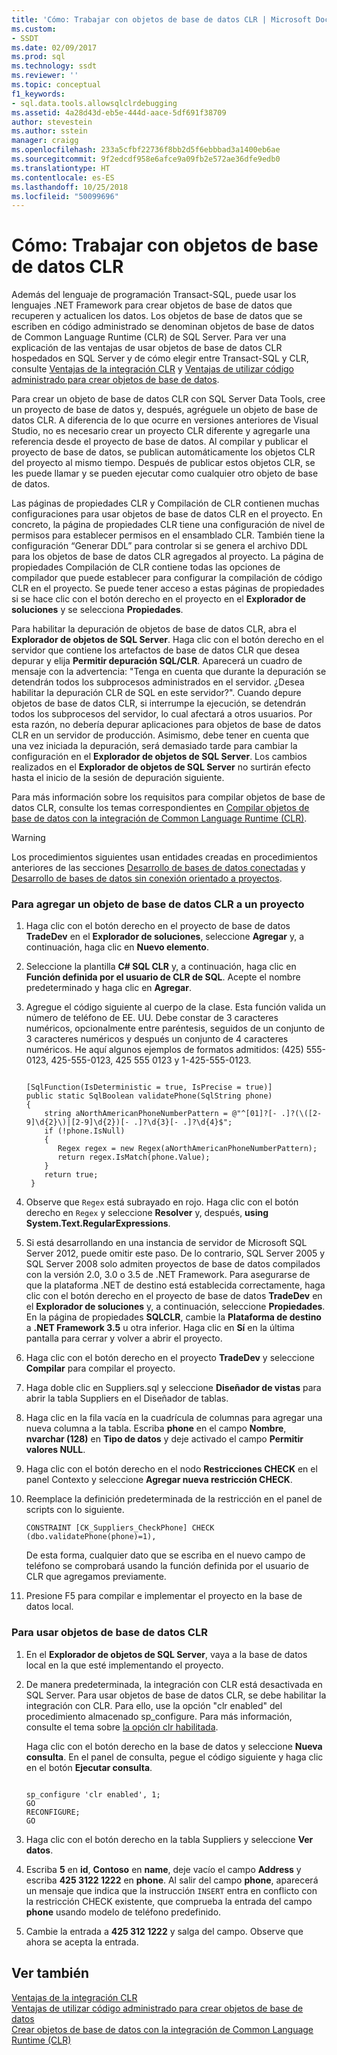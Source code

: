 ```yaml
---
title: 'Cómo: Trabajar con objetos de base de datos CLR | Microsoft Docs'
ms.custom:
- SSDT
ms.date: 02/09/2017
ms.prod: sql
ms.technology: ssdt
ms.reviewer: ''
ms.topic: conceptual
f1_keywords:
- sql.data.tools.allowsqlclrdebugging
ms.assetid: 4a28d43d-eb5e-444d-aace-5df691f38709
author: stevestein
ms.author: sstein
manager: craigg
ms.openlocfilehash: 233a5cfbf22736f8bb2d5f6ebbbad3a1400eb6ae
ms.sourcegitcommit: 9f2edcdf958e6afce9a09fb2e572ae36dfe9edb0
ms.translationtype: HT
ms.contentlocale: es-ES
ms.lasthandoff: 10/25/2018
ms.locfileid: "50099696"
---
```

# <a name="how-to-work-with-clr-database-objects"></a>Cómo: Trabajar con objetos de base de datos CLR
Además del lenguaje de programación Transact\-SQL, puede usar los lenguajes .NET Framework para crear objetos de base de datos que recuperen y actualicen los datos. Los objetos de base de datos que se escriben en código administrado se denominan objetos de base de datos de Common Language Runtime (CLR) de SQL Server. Para ver una explicación de las ventajas de usar objetos de base de datos CLR hospedados en SQL Server y de cómo elegir entre Transact\-SQL y CLR, consulte [Ventajas de la integración CLR](../relational-databases/clr-integration/clr-integration-overview.md) y [Ventajas de utilizar código administrado para crear objetos de base de datos](http://msdn.microsoft.com/library/k2e1fb36.aspx).  
  
Para crear un objeto de base de datos CLR con SQL Server Data Tools, cree un proyecto de base de datos y, después, agréguele un objeto de base de datos CLR. A diferencia de lo que ocurre en versiones anteriores de Visual Studio, no es necesario crear un proyecto CLR diferente y agregarle una referencia desde el proyecto de base de datos. Al compilar y publicar el proyecto de base de datos, se publican automáticamente los objetos CLR del proyecto al mismo tiempo. Después de publicar estos objetos CLR, se les puede llamar y se pueden ejecutar como cualquier otro objeto de base de datos.  
  
Las páginas de propiedades CLR y Compilación de CLR contienen muchas configuraciones para usar objetos de base de datos CLR en el proyecto. En concreto, la página de propiedades CLR tiene una configuración de nivel de permisos para establecer permisos en el ensamblado CLR. También tiene la configuración “Generar DDL” para controlar si se genera el archivo DDL para los objetos de base de datos CLR agregados al proyecto. La página de propiedades Compilación de CLR contiene todas las opciones de compilador que puede establecer para configurar la compilación de código CLR en el proyecto. Se puede tener acceso a estas páginas de propiedades si se hace clic con el botón derecho en el proyecto en el **Explorador de soluciones** y se selecciona **Propiedades**.  
  
Para habilitar la depuración de objetos de base de datos CLR, abra el **Explorador de objetos de SQL Server**. Haga clic con el botón derecho en el servidor que contiene los artefactos de base de datos CLR que desea depurar y elija **Permitir depuración SQL/CLR**. Aparecerá un cuadro de mensaje con la advertencia: "Tenga en cuenta que durante la depuración se detendrán todos los subprocesos administrados en el servidor. ¿Desea habilitar la depuración CLR de SQL en este servidor?". Cuando depure objetos de base de datos CLR, si interrumpe la ejecución, se detendrán todos los subprocesos del servidor, lo cual afectará a otros usuarios. Por esta razón, no debería depurar aplicaciones para objetos de base de datos CLR en un servidor de producción. Asimismo, debe tener en cuenta que una vez iniciada la depuración, será demasiado tarde para cambiar la configuración en el **Explorador de objetos de SQL Server**. Los cambios realizados en el **Explorador de objetos de SQL Server** no surtirán efecto hasta el inicio de la sesión de depuración siguiente.  
  
Para más información sobre los requisitos para compilar objetos de base de datos CLR, consulte los temas correspondientes en [Compilar objetos de base de datos con la integración de Common Language Runtime (CLR)](http://msdn.microsoft.com/library/ms131046.aspx).  
  
> [!WARNING]  
> Los procedimientos siguientes usan entidades creadas en procedimientos anteriores de las secciones [Desarrollo de bases de datos conectadas](../ssdt/connected-database-development.md) y [Desarrollo de bases de datos sin conexión orientado a proyectos](../ssdt/project-oriented-offline-database-development.md).  
  
### <a name="to-add-a-clr-database-object-to-your-project"></a>Para agregar un objeto de base de datos CLR a un proyecto  
  
1.  Haga clic con el botón derecho en el proyecto de base de datos **TradeDev** en el **Explorador de soluciones**, seleccione **Agregar** y, a continuación, haga clic en **Nuevo elemento**.  
  
2.  Seleccione la plantilla **C# SQL CLR** y, a continuación, haga clic en **Función definida por el usuario de CLR de SQL**. Acepte el nombre predeterminado y haga clic en **Agregar**.  
  
3.  Agregue el código siguiente al cuerpo de la clase. Esta función valida un número de teléfono de EE. UU. Debe constar de 3 caracteres numéricos, opcionalmente entre paréntesis, seguidos de un conjunto de 3 caracteres numéricos y después un conjunto de 4 caracteres numéricos. He aquí algunos ejemplos de formatos admitidos: (425) 555-0123, 425-555-0123, 425 555 0123 y 1-425-555-0123.  
  
    ```  
  
    [SqlFunction(IsDeterministic = true, IsPrecise = true)]  
    public static SqlBoolean validatePhone(SqlString phone)  
    {  
        string aNorthAmericanPhoneNumberPattern = @"^[01]?[- .]?(\([2-9]\d{2}\)|[2-9]\d{2})[- .]?\d{3}[- .]?\d{4}$";  
        if (!phone.IsNull)  
        {  
           Regex regex = new Regex(aNorthAmericanPhoneNumberPattern);  
           return regex.IsMatch(phone.Value);  
        }  
        return true;  
     }  
    ```  
  
4.  Observe que `Regex` está subrayado en rojo. Haga clic con el botón derecho en `Regex` y seleccione **Resolver** y, después, **using System.Text.RegularExpressions**.  
  
5.  Si está desarrollando en una instancia de servidor de Microsoft SQL Server 2012, puede omitir este paso. De lo contrario, SQL Server 2005 y SQL Server 2008 solo admiten proyectos de base de datos compilados con la versión 2.0, 3.0 o 3.5 de .NET Framework. Para asegurarse de que la plataforma .NET de destino está establecida correctamente, haga clic con el botón derecho en el proyecto de base de datos **TradeDev** en el **Explorador de soluciones** y, a continuación, seleccione **Propiedades**. En la página de propiedades **SQLCLR**, cambie la **Plataforma de destino** a **.NET Framework 3.5** u otra inferior. Haga clic en **Sí** en la última pantalla para cerrar y volver a abrir el proyecto.  
  
6.  Haga clic con el botón derecho en el proyecto **TradeDev** y seleccione **Compilar** para compilar el proyecto.  
  
7.  Haga doble clic en Suppliers.sql y seleccione **Diseñador de vistas** para abrir la tabla Suppliers en el Diseñador de tablas.  
  
8.  Haga clic en la fila vacía en la cuadrícula de columnas para agregar una nueva columna a la tabla. Escriba **phone** en el campo **Nombre**, **nvarchar (128)** en **Tipo de datos** y deje activado el campo **Permitir valores NULL**.  
  
9. Haga clic con el botón derecho en el nodo **Restricciones CHECK** en el panel Contexto y seleccione **Agregar nueva restricción CHECK**.  
  
10. Reemplace la definición predeterminada de la restricción en el panel de scripts con lo siguiente.  
  
    ```  
    CONSTRAINT [CK_Suppliers_CheckPhone] CHECK (dbo.validatePhone(phone)=1),  
    ```  
  
    De esta forma, cualquier dato que se escriba en el nuevo campo de teléfono se comprobará usando la función definida por el usuario de CLR que agregamos previamente.  
  
11. Presione F5 para compilar e implementar el proyecto en la base de datos local.  
  
### <a name="to-use-clr-database-objects"></a>Para usar objetos de base de datos CLR  
  
1.  En el **Explorador de objetos de SQL Server**, vaya a la base de datos local en la que esté implementando el proyecto.  
  
2.  De manera predeterminada, la integración con CLR está desactivada en SQL Server. Para usar objetos de base de datos CLR, se debe habilitar la integración con CLR. Para ello, use la opción "clr enabled" del procedimiento almacenado sp_configure. Para más información, consulte el tema sobre [la opción clr habilitada](../relational-databases/clr-integration/clr-integration-enabling.md).  
  
    Haga clic con el botón derecho en la base de datos y seleccione **Nueva consulta**. En el panel de consulta, pegue el código siguiente y haga clic en el botón **Ejecutar consulta**.  
  
    ```  
  
    sp_configure 'clr enabled', 1;  
    GO  
    RECONFIGURE;  
    GO  
    ```  
  
3.  Haga clic con el botón derecho en la tabla Suppliers y seleccione **Ver datos**.  
  
4.  Escriba **5** en **id**, **Contoso** en **name**, deje vacío el campo **Address** y escriba **425 3122 1222** en **phone**. Al salir del campo **phone**, aparecerá un mensaje que indica que la instrucción `INSERT` entra en conflicto con la restricción CHECK existente, que comprueba la entrada del campo **phone** usando modelo de teléfono predefinido.  
  
5.  Cambie la entrada a **425 312 1222** y salga del campo. Observe que ahora se acepta la entrada.  
  
## <a name="see-also"></a>Ver también  
[Ventajas de la integración CLR](../relational-databases/clr-integration/clr-integration-overview.md)  
[Ventajas de utilizar código administrado para crear objetos de base de datos](http://msdn.microsoft.com/library/k2e1fb36.aspx)  
[Crear objetos de base de datos con la integración de Common Language Runtime (CLR)](http://msdn.microsoft.com/library/ms131046.aspx)  
  
